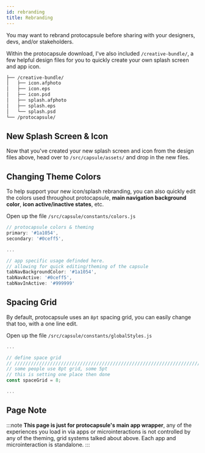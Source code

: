 ```yaml
---
id: rebranding
title: Rebranding
---
```


You may want to rebrand protocapsule before sharing with your designers, devs, and/or stakeholders.

Within the protocapsule download, I've also included `/creative-bundle/`, a few helpful design files for you to quickly create your own splash screen and app icon.

```bash
├── /creative-bundle/
│   ├── icon.afphoto
│   ├── icon.eps
│   ├── icon.psd
│   ├── splash.afphoto
│   ├── splash.eps
│   └── splash.psd
└── /protocapsule/
```

## New Splash Screen & Icon

Now that you've created your new splash screen and icon from the design files above, head over to `/src/capsule/assets/` and drop in the new files.

## Changing Theme Colors

To help support your new icon/splash rebranding, you can also quickly edit the colors used throughout protocapsule, **main navigation background color**, **icon active/inactive states**, etc.

Open up the file `/src/capsule/constants/colors.js`

```javascript title="/src/capsule/constants/colors.js"
// protocapsule colors & theming
primary: '#1a1054',
secondary: '#0ceff5',

...

// app specific usage definded here.
// allowing for quick editing/theming of the capsule
tabNavBackgroundColor: '#1a1054',
tabNavActive: '#0ceff5',
tabNavInActive: '#999999'
```

## Spacing Grid

By default, protocapsule uses an `8pt` spacing grid, you can easily change that too, with a one line edit.

Open up the file `/src/capsule/constants/globalStyles.js`

```javascript title="/src/capsule/constants/globalStyles.js" {7}
...

// define space grid
// /////////////////////////////////////////////////////////////////////////////
// some people use 8pt grid, some 5pt
// this is setting one place then done
const spaceGrid = 8;

...
```

## Page Note

:::note
**This page is just for protocapsule's main app wrapper**, any of the experiences you load in via apps or microinteractions is not controlled by any of the theming, grid systems talked about above. Each app and microinteraction is standalone.
:::
